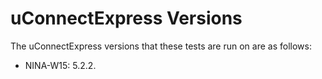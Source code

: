 # uConnectExpress Versions
The uConnectExpress versions that these tests are run on are as follows:

- NINA-W15: 5.2.2.